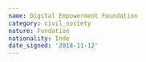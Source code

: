 ```yaml
---
name: Digital Empowerment Foundation
category: civil_society
nature: Fondation 
nationality: Inde
date_signed: '2018-11-12'
---
```

    
